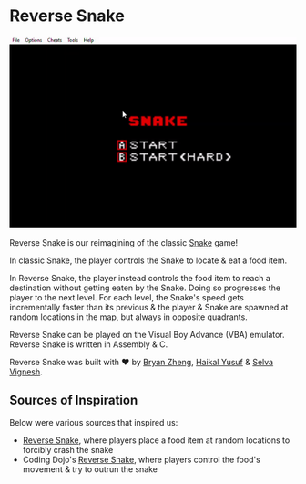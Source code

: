 # Reverse Snake

![reverse-snake-gameplay-gif](docs/reverse-snake.gif)

Reverse Snake is our reimagining of the classic [Snake](https://en.wikipedia.org/wiki/Snake_(video_game_genre)) game! 

In classic Snake, the player controls the Snake to locate & eat a food item. 

In Reverse Snake, the player instead controls the food item to reach a destination without getting eaten by the Snake. Doing so progresses the player to the next level. For each level, the Snake's speed gets incrementally faster than its previous & the player & Snake are spawned at random locations in the map, but always in opposite quadrants.

Reverse Snake can be played on the Visual Boy Advance (VBA) emulator. Reverse Snake is written in Assembly & C.

Reverse Snake was built with ❤️ by [Bryan Zheng](https://github.com/Ashuh), [Haikal Yusuf](https://github.com/waffledood) & [Selva Vignesh](https://github.com/selvavignesh-2206).

## Sources of Inspiration

Below were various sources that inspired us:
- [Reverse Snake](http://reverse-snake.github.io/), where players place a food item at random locations to forcibly crash the snake
- Coding Dojo's [Reverse Snake](https://youtu.be/zH3zyZ4q0oU), where players control the food's movement & try to outrun the snake

